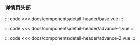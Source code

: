 ### 详情页头部

<!-- base -->
<component-wrap title="基本用法" describition="用于详情页表头的统一交互，展示表单，子标题，状态，操作等关键信息，随着页面滚动可悬浮在窗口顶部">
<detail-header-base />
</component-wrap>

::: code
<<< docs/components/detail-header/base.vue
:::

<!-- advance-1 -->
<component-wrap title="带子标题和状态">
<detail-header-advance-1 />
</component-wrap>

::: code
<<< docs/components/detail-header/advance-1.vue
:::

<!-- advance-2 -->
<component-wrap title="带操作按钮" describition="通过operation插槽可任意自定义按钮">
<detail-header-advance-2 />
</component-wrap>

::: code
<<< docs/components/detail-header/advance-2.vue
:::


<table-wrap-attrs :list="attrs" />

<script>
export default {
    data() {
        return {
            attrs: [
                {name: 'header', desc: '标题', type: 'String', optional: 'Any String'},
                {name: 'sub-header', desc: '子标题', type: 'String', optional: 'Any String'},
                {name: 'status', desc: '状态', type: 'String', optional: 'Any String'},
            ]
        }
    }
}
</script>